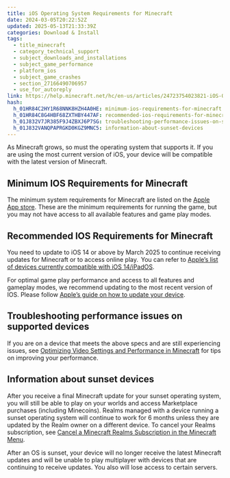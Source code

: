 ```yaml
---
title: iOS Operating System Requirements for Minecraft
date: 2024-03-05T20:22:52Z
updated: 2025-05-13T21:33:39Z
categories: Download & Install
tags:
  - title_minecraft
  - category_technical_support
  - subject_downloads_and_installations
  - subject_game_performance
  - platform_ios
  - subject_game_crashes
  - section_27166490706957
  - use_for_autoreply
link: https://help.minecraft.net/hc/en-us/articles/24723754023821-iOS-Operating-System-Requirements-for-Minecraft
hash:
  h_01HR84C2HY1R68NNK8HZH4A0HE: minimum-ios-requirements-for-minecraft
  h_01HR84C8G4HBF68ZXTHBY447AF: recommended-ios-requirements-for-minecraft
  h_01J832V7JR385F9J4ZBXJ6P7SG: troubleshooting-performance-issues-on-supported-devices
  h_01J832VANQPAPRGKD0KGZ9MNC5: information-about-sunset-devices
---
```


As Minecraft grows, so must the operating system that supports it. If you are using the most current version of iOS, your device will be compatible with the latest version of Minecraft.

## Minimum IOS Requirements for Minecraft

The minimum system requirements for Minecraft are listed on the [Apple App store](https://apps.apple.com/us/app/minecraft/id479516143). These are the minimum requirements for running the game, but you may not have access to all available features and game play modes.

## Recommended IOS Requirements for Minecraft

You need to update to iOS 14 or above by March 2025 to continue receiving updates for Minecraft or to access online play.  You can refer to [Apple’s list of devices currently compatible with iOS 14/iPadOS](https://support.apple.com/en-us/103202).

For optimal game play performance and access to all features and gameplay modes, we recommend updating to the most recent version of IOS. Please follow [Apple’s guide on how to update your device](https://support.apple.com/en-us/HT204204).

## Troubleshooting performance issues on supported devices

If you are on a device that meets the above specs and are still experiencing issues, see [Optimizing Video Settings and Performance in Minecraft](../Performance-Troubleshooting/Optimizing-Minecraft-Bedrock-Edition-Video-Settings-and-Performance.md) for tips on improving your performance.

## Information about sunset devices

After you receive a final Minecraft update for your sunset operating system, you will still be able to play on your worlds and access Marketplace purchases (including Minecoins). Realms managed with a device running a sunset operating system will continue to work for 6 months unless they are updated by the Realm owner on a different device. To cancel your Realms subscription, see [Cancel a Minecraft Realms Subscription in the Minecraft Menu](../Cancel-Realms-Subscriptions/Cancel-a-Minecraft-Realms-Subscription-in-the-Minecraft-Menu.md).

After an OS is sunset, your device will no longer receive the latest Minecraft updates and will be unable to play multiplayer with devices that are continuing to receive updates. You also will lose access to certain servers.
